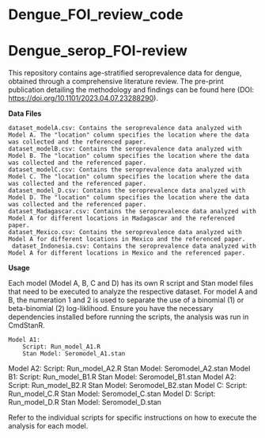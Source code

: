# Dengue_FOI_review_code

# Dengue_serop_FOI-review

This repository contains age-stratified seroprevalence data for dengue, obtained through a comprehensive literature review. The pre-print publication detailing the methodology and findings can be found here (DOI: https://doi.org/10.1101/2023.04.07.23288290).

**Data Files**

    dataset_modelA.csv: Contains the seroprevalence data analyzed with Model A. The "location" column specifies the location where the data was collected and the referenced paper.
    dataset_modelB.csv: Contains the seroprevalence data analyzed with Model B. The "location" column specifies the location where the data was collected and the referenced paper.
    dataset_modelC.csv: Contains the seroprevalence data analyzed with Model C. The "location" column specifies the location where the data was collected and the referenced paper.
    dataset_model_D.csv: Contains the seroprevalence data analyzed with Model D. The "location" column specifies the location where the data was collected and the referenced paper.
    dataset_Madagascar.csv: Contains the seroprevalence data analyzed with Model A for different locations in Madagascar and the referenced paper.
    dataset_Mexico.csv: Contains the seroprevalence data analyzed with Model A for different locations in Mexico and the referenced paper.
     dataset_Indonesia.csv: Contains the seroprevalence data analyzed with Model A for different locations in Mexico and the referenced paper.

**Usage**

Each model (Model A, B, C and D) has its own R script and Stan model files that need to be executed to analyze the respective dataset. For model A and B, the numeration 1 and 2 is used to separate the use of a binomial (1) or beta-binomial (2) log-liklihood. Ensure you have the necessary dependencies installed before running the scripts, the analysis was run in CmdStanR.

    Model A1:
        Script: Run_model_A1.R
        Stan Model: Seromodel_A1.stan
   Model A2:
        Script: Run_model_A2.R
        Stan Model: Seromodel_A2.stan
    Model B1:
        Script: Run_model_B1.R
        Stan Model: Seromodel_B1.stan
   Model A2:
        Script: Run_model_B2.R
        Stan Model: Seromodel_B2.stan
    Model C:
        Script: Run_model_C.R
        Stan Model: Seromodel_C.stan
    Model D:
        Script: Run_model_D.R
        Stan Model: Seromodel_D.stan

Refer to the individual scripts for specific instructions on how to execute the analysis for each model.
